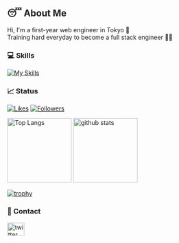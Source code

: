 ## 😴 About Me
Hi, I'm a first-year web engineer in Tokyo 👋 <br>
Training hard everyday to become a full stack engineer 👨‍💻

### 💻 Skills
[![My Skills](https://skillicons.dev/icons?i=js,ts,react,next,tailwind,php,laravel,py,aws,linux,docker,mysql,githubactions,idea,git,github,figma)](https://skillicons.dev)

### 📈 Status
[![Likes](https://badgen.org/img/zenn/mbao/likes?style=plastic)](https://zenn.dev/mbao)
[![Followers](https://badgen.org/img/zenn/mbao/followers?style=plastic)](https://zenn.dev/mbao)

<p align="left">
  <img alt="Top Langs" height="150px" src="https://github-readme-stats.vercel.app/api/top-langs/?username=bwkw&layout=compact&theme=radical&show_icons=ture&locale=en&hide=blade,gnuplot,shell,tex,roff" />
  <img alt="github stats" height="150px" src="https://github-readme-stats.vercel.app/api?username=bwkw&theme=radical&show_icons=true&locale=en" />
</p>

[![trophy](https://github-profile-trophy.vercel.app/?username=bwkw&theme=monokai&title=MultiLanguage&title=Commit&title=PullRequest&title=Repositories)](https://github.com/ryo-ma/github-profile-trophy)

### 📨 Contact

<a href="https://twitter.com/_bwkw_" target="blank"><img align="center" src="https://raw.githubusercontent.com/rahuldkjain/github-profile-readme-generator/master/src/images/icons/Social/twitter.svg" alt="twitter_bwkw" height="30" width="40" /></a>
